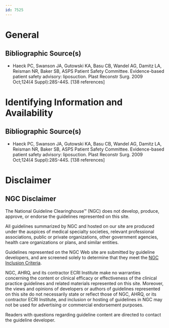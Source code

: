 ```yaml
---
id: 7525
---
```


# General

## Bibliographic Source(s)

- Haeck PC, Swanson JA, Gutowski KA, Basu CB, Wandel AG, Damitz LA, Reisman NR, Baker SB, ASPS Patient Safety Committee. Evidence-based patient safety advisory: liposuction. Plast Reconstr Surg. 2009 Oct;124(4 Suppl):28S-44S. [138 references]

# Identifying Information and Availability

## Bibliographic Source(s)

- Haeck PC, Swanson JA, Gutowski KA, Basu CB, Wandel AG, Damitz LA, Reisman NR, Baker SB, ASPS Patient Safety Committee. Evidence-based patient safety advisory: liposuction. Plast Reconstr Surg. 2009 Oct;124(4 Suppl):28S-44S. [138 references]

# Disclaimer

## NGC Disclaimer

The National Guideline Clearinghouse™ (NGC) does not develop, produce, approve, or endorse the guidelines represented on this site.

All guidelines summarized by NGC and hosted on our site are produced under the auspices of medical specialty societies, relevant professional associations, public or private organizations, other government agencies, health care organizations or plans, and similar entities.

Guidelines represented on the NGC Web site are submitted by guideline developers, and are screened solely to determine that they meet the [NGC Inclusion Criteria](/help-and-about/summaries/inclusion-criteria).

NGC, AHRQ, and its contractor ECRI Institute make no warranties concerning the content or clinical efficacy or effectiveness of the clinical practice guidelines and related materials represented on this site. Moreover, the views and opinions of developers or authors of guidelines represented on this site do not necessarily state or reflect those of NGC, AHRQ, or its contractor ECRI Institute, and inclusion or hosting of guidelines in NGC may not be used for advertising or commercial endorsement purposes.

Readers with questions regarding guideline content are directed to contact the guideline developer.

